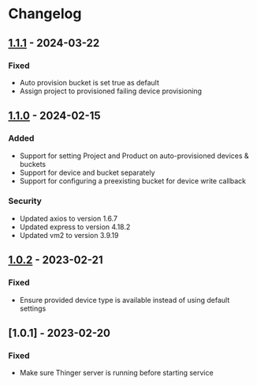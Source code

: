 # Changelog

## [1.1.1] - 2024-03-22

### Fixed

- Auto provision bucket is set true as default
- Assign project to provisioned failing device provisioning

## [1.1.0] - 2024-02-15

### Added

- Support for setting Project and Product on auto-provisioned devices & buckets
- Support for device and bucket separately
- Support for configuring a preexisting bucket for device write callback

### Security

- Updated axios to version 1.6.7
- Updated express to version 4.18.2
- Updated vm2 to version 3.9.19

## [1.0.2] - 2023-02-21

### Fixed

- Ensure provided device type is available instead of using default settings

## [1.0.1] - 2023-02-20

### Fixed

- Make sure Thinger server is running before starting service

[1.1.1]: https://github.com/thinger-io/plugins/compare/http-device/v1.1.0...http-device/v1.1.1
[1.1.0]: https://github.com/thinger-io/plugins/compare/http-device/v1.0.2...http-device/v1.1.0
[1.0.2]: https://github.com/thinger-io/plugins/tree/http-device/v1.0.2

